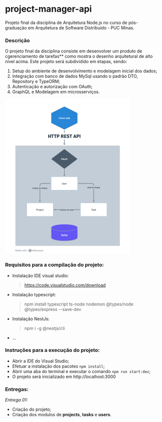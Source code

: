 # project-manager-api
Projeto final da disciplina de Arquitetura Node.js no curso de pós-graduação em Arquitetura de Software Distribuído - PUC Minas.


### Descrição

O projeto final da disciplina consiste em desenvolver um produto de cgerenciamento de tarefas** como
mostra o desenho arquitetural de alto nível acima. Este projeto será subdividido em etapas, sendo:

1. Setup do ambiente de desenvolvimento e modelagem inicial dos dados;
2. Integração com banco de dados MySql usando o padrão DTO, Repository e TypeORM;
3. Autenticação e autorização com OAuth;
4. GraphQL e Modelagem em microsserviços.

![alt text](image.png)

### Requisitos para a compilação do projeto:
- Instalação IDE visual studio:
    > https://code.visualstudio.com/download
- Instalação typescript:
    > npm install typescript ts-node nodemon @types/node @types/express --save-dev
- Instalação NestJs:
    > npm i -g @nestjs/cli
- ...  

### Instruções para a execução do projeto:
- Abrir a IDE do Visual Studio;
- Efetuar a instalação dos pacotes `npm install`;
- Abrir uma aba do terminal e executar o comando `npm run start:dev`;
- O projeto será inicializado em http://localhost:3000

### Entregas:

_Entrega 01:_
- Criação do projeto;
- Criação dos modulos de **projects**, **tasks** e **users**.